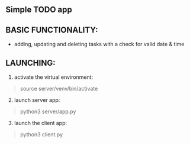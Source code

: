 Simple TODO app
-----------------------

BASIC FUNCTIONALITY:
--------------------

- adding, updating and deleting tasks with a check for valid date & time

LAUNCHING:
----------

1. activate the virtual environment:
> source server/venv/bin/activate

2. launch server app:
> python3 server/app.py

3. launch the client app:
> python3 client.py